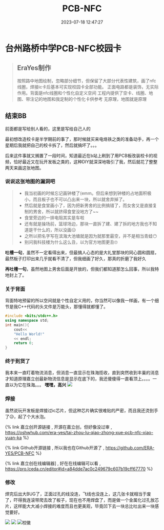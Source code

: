 ﻿---
layout: blog
title: PCB-NFC
date: 2023-07-18 12:47:27 
updated: 2023-12-08 12:58:33
tags:
    - Github
    - 生活
cover: https://cdn.jsdelivr.net/gh/ERA-YES/PicBed@main/PBC-NFC/1.jpg
highlight_shrink: true
recommend: True
---

# 台州路桥中学PCB-NFC校园卡

> ## EraYes制作
>  按照路中地图绘制，忽略部分细节，但保留了大部分代表性建筑，画了nfc线圈，焊接ic卡后基本可实现校园卡全部功能。
>  正面电路都是装饰，无实际作用。背面是nfc线圈和个性化自定义空间
>  工程内提供了空卡、线圈、地图、带注记的地图和我定制的个性化卡供参考
>  无原理，地图就是原理

## 结束BB
前面都是写给别人看的，这里是写给自己人的

最初想改造校卡是半学期前的事了，那时候就买来电烙铁之类的准备动手，再一个星期后我就把自己的校卡拆了，然后就搞坏了。。。

后来这件事就又搁置了一段时间，知道最近在b站上刷到了用PCB板改装校卡的视频，恰好最近又在玩开发板之类的，这种DIY就深深地吸引了我，然后就花了整整两天来画这张地图。

### **说说这张地图的漏洞吧**
> - 我当初画的时候忘记画钟楼了(emm。但后来想到钟楼的占地面积极小，而且板子也不可以凸出来一块，所以就舍弃掉了。
> - 然后就是食堂画小了，因为把新男舍的比例搞错了，而女舍又是直接复制的男舍，所以就挤得食堂没地方了~~
> - 食堂旁边的一排电阻其实是车啦
> - 还有就是操场前，篮球场边，那块一直拆了建、建了拆的地方我也不知道是干什么的，所以没画😑
> - 之所以把名字写在滨海大池塘就是因为就那里最空，并不是相当青蛙😶
> - 别问我科技楼为什么这么丑，以为官方地图更丑🙄

**吐槽一句**，虽然不一定看得出来，但最搞人心态的是大礼堂那块的同心圆和圆扇，最然板子打印出来几乎就看不清了，但我细画了好久，那真的折磨了我好久

**再吐槽一句**，虽然地图上男舍后面是开放的，但我们都知道那怎么回事，所以我特地封上了。

### 关于背面
背面特地预留的所以空间就是个性自定义用的，你当然可以像我一样画，有一个细节是我C++代码的头文件是万能头，那懂得就都懂了。

```cpp
#include <bits/stdc++.h>
using namespace std;
int main(){
    cout<<
    "Hello World!"
    << endl;
    return 0;
}
```
### 终于到货了
我本来一直盯着物流消息，但消息一直显示在珠海揽收，直到突然收到丰巢的消息才知道原理嘉立创最新物流信息是显示在底下的，我还傻傻得一直看顶上。。。。一直以为它在珠海。。。
**嘿嘿，高兴**
![](https://cdn.jsdelivr.net/gh/ERA-YES/PicBed@main/PBC-NFC/2.jpg)


### 焊接
虽然说玩开发板是焊接过ic芯片，但这种芯片确实很难贴的严密，而且我还烫到手了😥，起了个大水泡。

{% link 嘉立创开源链接 , 开源在嘉立创，但好像没过审 , https://oshwhub.com/era-yes/tai-zhou-lu-qiao-zhong-xue-pcb-nfc-xiao-yuan-ka %}

{% link Github开源链接 , 所以我也在Github开源了 , https://github.com/ERA-YES/PCB-NFC %}

{% link 嘉立创在线编辑器] , 好在在线编辑可以看 , https://pro.lceda.cn/editor#id=a84dde7ac0c249679c607b19cff67770 %}

### 修改
焊完后出大BUG了，正面过孔的线没连，飞线也没连上，这几张卡就相当于废了，吓得我连滚带爬去改了板子，现在也不用焊盘了，而是做一个金属化过孔放芯片，这样能大大减小焊接的难度而且也更美观，毕竟凹下去一块总比吐出来一块感觉要好。

![](https://github.com/ERA-YES/-PCB-NFC-/blob/main/%E5%B0%81%E9%9D%A2.png?raw=true)
![](https://github.com/ERA-YES/-PCB-NFC-/blob/main/%E5%9C%B0%E5%9B%BE%E5%8E%9F%E5%9B%BE.jpg?raw=true)
![校徽](https://github.com/ERA-YES/-PCB-NFC-/blob/main/%E6%A0%A1%E5%BE%BD.jpg?raw=true)
